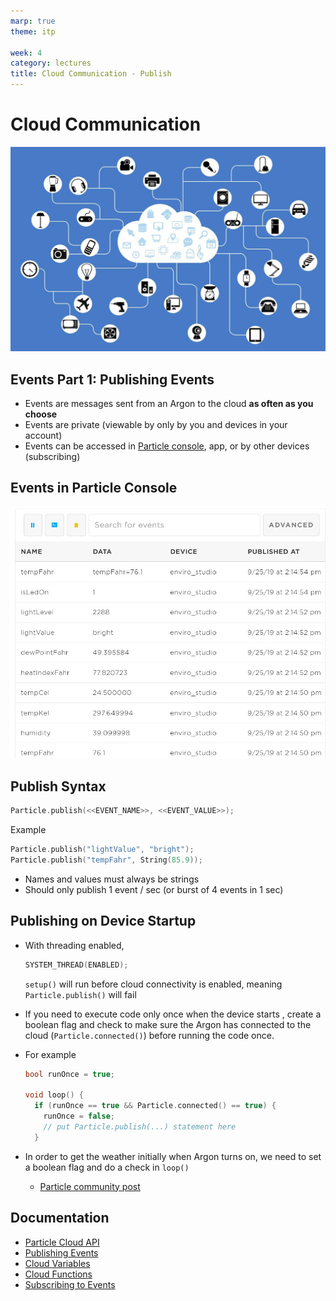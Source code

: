 ```yaml
---
marp: true
theme: itp

week: 4
category: lectures
title: Cloud Communication - Publish
---
```


<!-- headingDivider: 2 -->

# Cloud Communication
<img src="lecture_particle_cloud_publish.assets/iot_cloud.jpg" alt="iot_cloud" style="width:800px;" />



## Events Part 1: Publishing Events

* Events are messages sent from an Argon to the cloud **as often as you choose**
* Events are private (viewable by only by you and devices in your account) 
* Events can be accessed in [Particle console]([https://console.particle.io/](https://console.particle.io/)), app, or by other devices (subscribing)

## Events in Particle Console

<img src="lecture_particle_cloud_publish.assets/1569446342143.png" alt="1569446342143" style="width:800px;" />



## Publish Syntax

```c++
Particle.publish(<<EVENT_NAME>>, <<EVENT_VALUE>>); 
```

Example

```c++
Particle.publish("lightValue", "bright"); 
Particle.publish("tempFahr", String(85.9));
```

* Names and values must always be strings
* Should only publish 1 event / sec (or burst of 4 events in 1 sec)

<!-- public event were removed Aug 2020 -->

## Publishing on Device Startup

* With threading enabled,
  ```c++
  SYSTEM_THREAD(ENABLED);
  ```

  `setup()` will run before cloud connectivity is enabled, meaning `Particle.publish()` will fail

* If you need to execute code only once when the device starts , create a boolean flag and check to make sure the Argon has connected to the cloud (`Particle.connected()`) before running the code once. 

* For example

  ```c++
  bool runOnce = true;
  
  void loop() {
    if (runOnce == true && Particle.connected() == true) {
      runOnce = false;
      // put Particle.publish(...) statement here
    }
  ```

  

* In order to get the weather initially when Argon turns on, we need to set a boolean flag and do a check in `loop()`

  * [Particle community post](https://community.particle.io/t/cant-particle-publish-in-setup-with-cpp-file/66688/3?u=rob7)



## Documentation

* [Particle Cloud API](https://docs.particle.io/reference/device-os/firmware/argon/#cloud-functions)
* [Publishing Events](https://docs.particle.io/reference/device-os/firmware/argon/#particle-publish-)
* [Cloud Variables](https://docs.particle.io/reference/device-os/firmware/argon/#particle-variable-)
* [Cloud Functions](https://docs.particle.io/reference/device-os/firmware/argon/#particle-function-)
* [Subscribing to Events](https://docs.particle.io/reference/device-os/firmware/argon/#particle-subscribe-)
